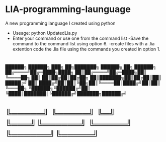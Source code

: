 # LIA-programming-launguage
A new programming language I created using python

- Useage: python UpdatedLia.py 
- Enter your command or use one from the command list
-Save the command to the command list using option 6.
-create files with a .lia extention code the .lia file using the commands you created in option 1.
#
██████╗ ██████╗ ███╗   ██╗███████╗ ██████╗ ██╗     ██████╗ 
██╔════╝██╔═████╗████╗  ██║██╔════╝██╔═████╗██║     ╚════██╗
██║     ██║██╔██║██╔██╗ ██║███████╗██║██╔██║██║      █████╔╝
██║     ████╔╝██║██║╚██╗██║╚════██║████╔╝██║██║      ╚═══██╗
╚██████╗╚██████╔╝██║ ╚████║███████║╚██████╔╝███████╗██████╔╝
# ╚═════╝ ╚═════╝ ╚═╝  ╚═══╝╚══════╝ ╚═════╝ ╚══════╝╚═════╝ 
